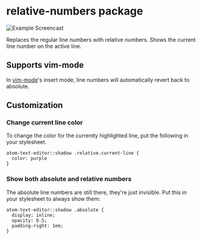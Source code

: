 # relative-numbers package

![Example Screencast](https://github.com/justmoon/relative-numbers/blob/master/screencast.gif?raw=true)

Replaces the regular line numbers with relative numbers. Shows the current line number on the active line.

## Supports vim-mode

In [vim-mode](https://github.com/atom/vim-mode)'s insert mode, line numbers will automatically revert back to absolute.

## Customization

### Change current line color

To change the color for the currently highlighted line, put the following in your stylesheet.

``` less
atom-text-editor::shadow .relative.current-line {
  color: purple
}
```

### Show both absolute and relative numbers

The absolute line numbers are still there, they're just invisible. Put this in your stylesheet to always show them:

``` less
atom-text-editor::shadow .absolute {
  display: inline;
  opacity: 0.5;
  padding-right: 1em;
}
```
